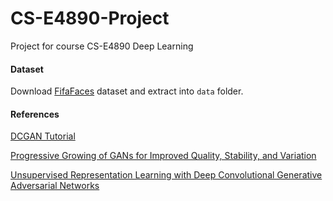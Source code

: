 # CS-E4890-Project
Project for course CS-E4890 Deep Learning

#### Dataset

Download [FifaFaces](https://drive.google.com/drive/folders/1KYF9VOQa6ODsO6D1h7_0xcta-D4Gkoty?usp=sharing) dataset and extract into `data` folder.

#### References

[DCGAN Tutorial](https://pytorch.org/tutorials/beginner/dcgan_faces_tutorial.html)

[Progressive Growing of GANs for Improved Quality, Stability, and Variation](https://arxiv.org/abs/1710.10196)

[Unsupervised Representation Learning with Deep Convolutional Generative Adversarial Networks](https://arxiv.org/abs/1511.06434)
